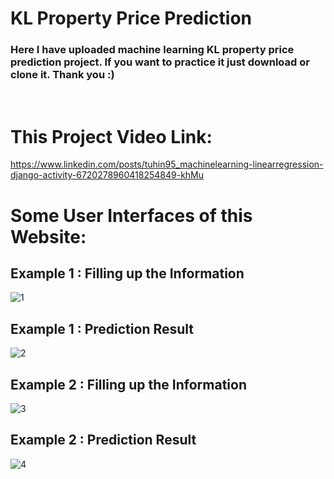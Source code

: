 # KL Property Price Prediction

### Here I have uploaded machine learning KL property price prediction project. If you want to practice it just download or clone it. Thank you :)
<br/>

# This Project Video Link:

https://www.linkedin.com/posts/tuhin95_machinelearning-linearregression-django-activity-6720278960418254849-khMu
<br/>

# Some User Interfaces of this Website:

## Example 1 : Filling up the Information
![1](https://user-images.githubusercontent.com/50451175/92759344-382e8800-f3c2-11ea-885d-1a5e7afd166d.PNG)

## Example 1 : Prediction Result
![2](https://user-images.githubusercontent.com/50451175/92759351-3a90e200-f3c2-11ea-9c7b-2b3ab2a77b29.PNG)


## Example 2 : Filling up the Information
![3](https://user-images.githubusercontent.com/50451175/92759355-3bc20f00-f3c2-11ea-8a05-905f2096bbdb.PNG)

## Example 2 : Prediction Result
![4](https://user-images.githubusercontent.com/50451175/92759360-3c5aa580-f3c2-11ea-9dc7-82f3a44ec724.PNG)
